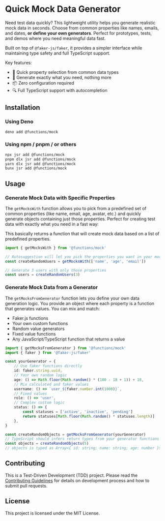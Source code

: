 # Quick Mock Data Generator

Need test data quickly? This lightweight utility helps you generate realistic mock data in seconds. Choose from common properties like names, emails, and dates, **or define your own generators**. Perfect for prototypes, tests, and demos where you need meaningful data fast.

Built on top of `@faker-js/faker`, it provides a simpler interface while maintaining type safety and full TypeScript support.

Key features:

- 🚀 Quick property selection from common data types
- 🎯 Generate exactly what you need, nothing more
- 📦 Zero configuration required
- 🔍 Full TypeScript support with autocompletion

## Installation

### Using Deno

```sh
deno add @functions/mock
```

### Using npm / pnpm / or others

```sh
npx jsr add @functions/mock
pnpm dlx jsr add @functions/mock
yarn dlx jsr add @functions/mock
bunx jsr add @functions/mock
```

## Usage

### Generate Mock Data with Specific Properties

The `getMocksWith` function allows you to pick from a predefined set of common properties (like name, email, age, avatar, etc.) and quickly generate objects containing just those properties. Perfect for creating test data with exactly what you need in a fast way:

This basically returns a function that will create mock data based on a list of predefined properties.

```typescript
import { getMocksWith } from '@functions/mock'

// Autosuggestion will let you pick the properties you want in your mock objects
const createRandomUsers = getMocksWith(['name', 'age', 'email'])

// Generate 3 users with only those properties
const users = createRandomUsers(3)
```

### Generate Mock Data from a Generator

The `getMocksFromGenerator` function lets you define your own data generation logic. You provide an object where each property is a function that generates values. You can mix and match:

- Faker.js functions
- Your own custom functions
- Random value generators
- Fixed value functions
- Any JavaScript/TypeScript function that returns a value

```typescript
import { getMocksFromGenerator } from '@functions/mock'
import { faker } from '@faker-js/faker'

const yourGenerator = {
	// Use faker functions directly
	id: faker.string.uuid,
	// Your own random logic
	age: () => Math.floor(Math.random() * (100 - 18 + 1)) + 18,
	// Mix calculated and faker values
	username: () => `user_${faker.number.int(1000)}`,
	// Fixed values
	role: () => 'user',
	// Complex custom logic
	status: () => {
		const statuses = ['active', 'inactive', 'pending']
		return statuses[Math.floor(Math.random() * statuses.length)]
	},
}

const createRandomObjects = getMocksFromGenerator(yourGenerator)
// TypeScript should infers return types from your generator functions
const objects = createRandomObjects(5)
// objects is typed as Array<{ id: string; name: string; age: number }>
```

## Contributing

This is a Test-Driven Development (TDD) project. Please read the [Contributing Guidelines](CONTRIBUTING.md) for details on development process and how to submit pull requests.

## License

This project is licensed under the MIT License.
